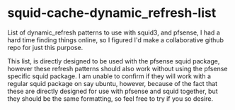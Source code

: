# squid-cache-dynamic_refresh-list
List of dynamic_refresh patterns to use with squid3, and pfsense, I had a hard time finding things online, so I figured I'd make a collaborative github repo for just this purpose.

This list, is directly designed to be used with the pfsense squid package, however these refresh patterns should also work without using the pfsense specific squid package.
I am unable to confirm if they will work with a regular squid package on say ubuntu, however, because of the fact that these are directly designed for use with pfsense and squid together, but they should be the same formatting, so feel free to try if you so desire.
